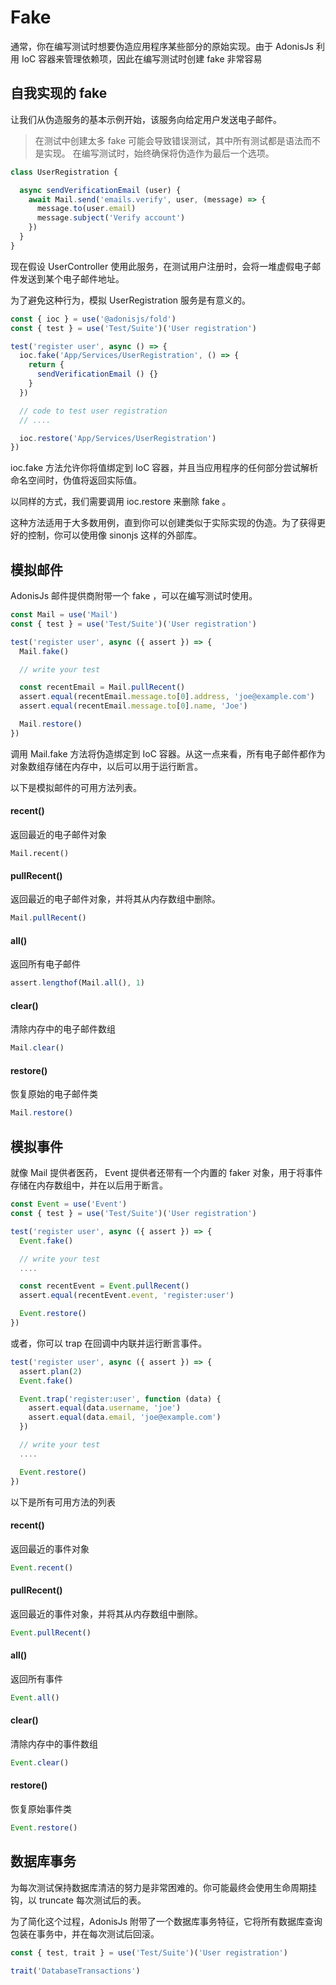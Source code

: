 # Fake
通常，你在编写测试时想要伪造应用程序某些部分的原始实现。由于 AdonisJs 利用 IoC 容器来管理依赖项，因此在编写测试时创建  fake 非常容易

## 自我实现的 fake 
让我们从伪造服务的基本示例开始，该服务向给定用户发送电子邮件。

> 在测试中创建太多 fake 可能会导致错误测试，其中所有测试都是语法而不是实现。 在编写测试时，始终确保将伪造作为最后一个选项。
```javascript
class UserRegistration {

  async sendVerificationEmail (user) {
    await Mail.send('emails.verify', user, (message) => {
      message.to(user.email)
      message.subject('Verify account')
    })
  }
}
```
现在假设 UserController 使用此服务，在测试用户注册时，会将一堆虚假电子邮件发送到某个电子邮件地址。

为了避免这种行为，模拟 UserRegistration 服务是有意义的。
```javascript
const { ioc } = use('@adonisjs/fold')
const { test } = use('Test/Suite')('User registration')

test('register user', async () => {
  ioc.fake('App/Services/UserRegistration', () => {
    return {
      sendVerificationEmail () {}
    }
  })

  // code to test user registration
  // ....

  ioc.restore('App/Services/UserRegistration')
})
```
ioc.fake 方法允许你将值绑定到 IoC 容器，并且当应用程序的任何部分尝试解析命名空间时，伪值将返回实际值。

以同样的方式，我们需要调用 ioc.restore 来删除 fake 。

这种方法适用于大多数用例，直到你可以创建类似于实际实现的伪造。为了获得更好的控制，你可以使用像 sinonjs 这样的外部库。

## 模拟邮件
AdonisJs 邮件提供商附带一个 fake ，可以在编写测试时使用。
```javascript
const Mail = use('Mail')
const { test } = use('Test/Suite')('User registration')

test('register user', async ({ assert }) => {
  Mail.fake()

  // write your test

  const recentEmail = Mail.pullRecent()
  assert.equal(recentEmail.message.to[0].address, 'joe@example.com')
  assert.equal(recentEmail.message.to[0].name, 'Joe')

  Mail.restore()
})
```
调用 Mail.fake 方法将伪造绑定到 IoC 容器。从这一点来看，所有电子邮件都作为对象数组存储在内存中，以后可以用于运行断言。

以下是模拟邮件的可用方法列表。

#### recent()
返回最近的电子邮件对象
```
Mail.recent()
```
#### pullRecent()
返回最近的电子邮件对象，并将其从内存数组中删除。
```javascript
Mail.pullRecent()
```
#### all()
返回所有电子邮件
```javascript
assert.lengthof(Mail.all(), 1)
```
#### clear()
清除内存中的电子邮件数组
```javascript
Mail.clear()
```
#### restore()
恢复原始的电子邮件类
```javascript
Mail.restore()
```
## 模拟事件
就像 Mail 提供者医药， Event 提供者还带有一个内置的 faker 对象，用于将事件存储在内存数组中，并在以后用于断言。
```javascript
const Event = use('Event')
const { test } = use('Test/Suite')('User registration')

test('register user', async ({ assert }) => {
  Event.fake()

  // write your test
  ....

  const recentEvent = Event.pullRecent()
  assert.equal(recentEvent.event, 'register:user')

  Event.restore()
})
```
或者，你可以 trap 在回调中内联并运行断言事件。
```javascript
test('register user', async ({ assert }) => {
  assert.plan(2)
  Event.fake()

  Event.trap('register:user', function (data) {
    assert.equal(data.username, 'joe')
    assert.equal(data.email, 'joe@example.com')
  })

  // write your test
  ....

  Event.restore()
})
```
以下是所有可用方法的列表

#### recent()
返回最近的事件对象
```javascript
Event.recent()
```
#### pullRecent()
返回最近的事件对象，并将其从内存数组中删除。
```javascript
Event.pullRecent()
```
#### all()
返回所有事件
```javascript
Event.all()
```
#### clear()
清除内存中的事件数组
```javascript
Event.clear()
```
#### restore()
恢复原始事件类
```javascript
Event.restore()
```
## 数据库事务
为每次测试保持数据库清洁的努力是非常困难的。你可能最终会使用生命周期挂钩，以 truncate 每次测试后的表。

为了简化这个过程，AdonisJs 附带了一个数据库事务特征，它将所有数据库查询包装在事务中，并在每次测试后回滚。
```javascript
const { test, trait } = use('Test/Suite')('User registration')

trait('DatabaseTransactions')
```


